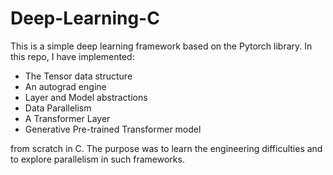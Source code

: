 # Deep-Learning-C

This is a simple deep learning framework based on the Pytorch library. In this repo, I have implemented:

- The Tensor data structure
- An autograd engine 
- Layer and Model abstractions
- Data Parallelism 
- A Transformer Layer
- Generative Pre-trained Transformer model 

from scratch in C. The purpose was to learn the engineering difficulties and to explore parallelism in such frameworks.
